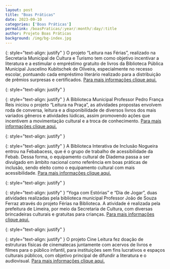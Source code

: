 ```yaml
---
layout: post
title: "Boas Práticas"
date: 2023-09-10
categories: ['Boas Práticas']
permalink: /boasPraticas/:year/:month/:day/:title
author: Projeto Boas Práticas
background: /img/bg-index.jpg
---
```

{: style="text-align: justify" }
O projeto “Leitura nas Férias”, realizado na Secretaria Municipal de Cultura e Turismo tem como objetivo incentivar a literatura e a estimular o empréstimo gratuito de livros da Biblioteca Pública Municipal Juscelino Kubitschek de Oliveira, especialmente no recesso escolar, pontuando cada empréstimo literário realizado para a distribuição de prêmios surpresas e certificados.
[Para mais informações clique aqui.](https://www.uberlandia.mg.gov.br/2023/07/04/biblioteca-municipal-lanca-2a-edicao-do-projeto-leitura-nas-ferias/)

{: style="text-align: justify" }


{: style="text-align: justify" }
A Biblioteca Municipal Professor Pedro França Reis iniciou o projeto “Leitura na Praça”, as atividades propostas envolvem roda de conversa, leitura e a disponibilidade de diversos livros dos mais variados gêneros e atividades lúdicas, assim promovendo ações que incentivem a movimentação cultural e a troca de conhecimento.
[Para mais informações clique aqui.](https://web.arapiraca.al.gov.br/2023/07/leitura-na-praca-biblioteca-municipal-leva-atividades-de-imersao-literaria-ao-centro-de-arapiraca/)

{: style="text-align: justify" }


{: style="text-align: justify" }
A Biblioteca Interativa de Inclusão Nogueira entrou na Febabacess, que é o grupo de trabalho de acessibilidade da Febab. Dessa forma, o equipamento cultural de Diadema passa a ser divulgado em âmbito nacional como referência em boas práticas de inclusão, sendo eleito como o equipamento cultural com mais acessibilidade.
[Para mais informações clique aqui.](https://portal.diadema.sp.gov.br/biblioteca-nogueira-e-referencia-nacional-em-boas-praticas-de-inclusao/)

{: style="text-align: justify" }


{: style="text-align: justify" }
“Yoga com Estórias” e “Dia de Jogar”, duas atividades realizadas pela biblioteca municipal Professor João de Souza Ferraz através do projeto Férias na Biblioteca. A atividade é realizada pela prefeitura de Limeira, por meio da Secretaria de Cultura, com diversas brincadeiras culturais e gratuitas para crianças.
[Para mais informações clique aqui.](https://noticiadelimeira.com.br/2023/07/17/biblioteca-municipal-realiza-yoga-com-estorias-e-dia-de-jogar-em-limeira/)

{: style="text-align: justify" }


{: style="text-align: justify" }
O projeto Cine Leitura fez doação de estruturas físicas de cinematecas juntamente com acervos de livros e filmes para o público infantil, para instituições sem fins lucrativos e espaços culturais públicos, com objetivo principal de difundir a literatura e o audiovisual.
[Para mais informações clique aqui.](https://portaldepinhal.com.br/2023/08/projeto-cine-leitura-quer-aproximar-criancas-da-literatura-e-do-audiovisual/)
